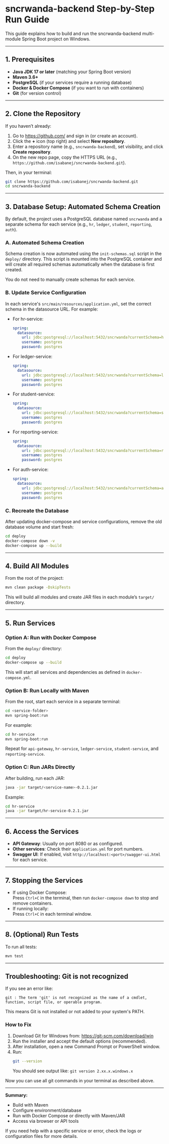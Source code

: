 # sncrwanda-backend Step-by-Step Run Guide

This guide explains how to build and run the sncrwanda-backend multi-module Spring Boot project on Windows.

---

## 1. Prerequisites

- **Java JDK 17 or later** (matching your Spring Boot version)
- **Maven 3.6+**
- **PostgreSQL** (if your services require a running database)
- **Docker & Docker Compose** (if you want to run with containers)
- **Git** (for version control)

---

## 2. Clone the Repository

If you haven’t already:

1. Go to https://github.com/ and sign in (or create an account).
2. Click the **+** icon (top right) and select **New repository**.
3. Enter a repository name (e.g., `sncrwanda-backend`), set visibility, and click **Create repository**.
4. On the new repo page, copy the HTTPS URL (e.g., `https://github.com/isabanej/sncrwanda-backend.git`).

Then, in your terminal:
```sh
git clone https://github.com/isabanej/sncrwanda-backend.git
cd sncrwanda-backend
```

---

## 3. Database Setup: Automated Schema Creation

By default, the project uses a PostgreSQL database named `sncrwanda` and a separate schema for each service (e.g., `hr`, `ledger`, `student`, `reporting`, `auth`).

### A. Automated Schema Creation

Schema creation is now automated using the `init-schemas.sql` script in the `deploy/` directory. This script is mounted into the PostgreSQL container and will create all required schemas automatically when the database is first created.

You do not need to manually create schemas for each service.

### B. Update Service Configuration

In each service's `src/main/resources/application.yml`, set the correct schema in the datasource URL. For example:

- For hr-service:
  ```yaml
  spring:
    datasource:
      url: jdbc:postgresql://localhost:5432/sncrwanda?currentSchema=hr
      username: postgres
      password: postgres
  ```
- For ledger-service:
  ```yaml
  spring:
    datasource:
      url: jdbc:postgresql://localhost:5432/sncrwanda?currentSchema=ledger
      username: postgres
      password: postgres
  ```
- For student-service:
  ```yaml
  spring:
    datasource:
      url: jdbc:postgresql://localhost:5432/sncrwanda?currentSchema=student
      username: postgres
      password: postgres
  ```
- For reporting-service:
  ```yaml
  spring:
    datasource:
      url: jdbc:postgresql://localhost:5432/sncrwanda?currentSchema=reporting
      username: postgres
      password: postgres
  ```
- For auth-service:
  ```yaml
  spring:
    datasource:
      url: jdbc:postgresql://localhost:5432/sncrwanda?currentSchema=auth
      username: postgres
      password: postgres
  ```

### C. Recreate the Database

After updating docker-compose and service configurations, remove the old database volume and start fresh:

```sh
cd deploy
docker-compose down -v
docker-compose up --build
```

---

## 4. Build All Modules

From the root of the project:
```sh
mvn clean package -DskipTests
```
This will build all modules and create JAR files in each module’s `target/` directory.

---

## 5. Run Services

### Option A: Run with Docker Compose

From the `deploy/` directory:
```sh
cd deploy
docker-compose up --build
```
This will start all services and dependencies as defined in `docker-compose.yml`.

### Option B: Run Locally with Maven

From the root, start each service in a separate terminal:
```sh
cd <service-folder>
mvn spring-boot:run
```
For example:
```sh
cd hr-service
mvn spring-boot:run
```
Repeat for `api-gateway`, `hr-service`, `ledger-service`, `student-service`, and `reporting-service`.

### Option C: Run JARs Directly

After building, run each JAR:
```sh
java -jar target/<service-name>-0.2.1.jar
```
Example:
```sh
cd hr-service
java -jar target/hr-service-0.2.1.jar
```

---

## 6. Access the Services

- **API Gateway**: Usually on port 8080 or as configured.
- **Other services**: Check their `application.yml` for port numbers.
- **Swagger UI**: If enabled, visit `http://localhost:<port>/swagger-ui.html` for each service.

---

## 7. Stopping the Services

- If using Docker Compose:  
  Press `Ctrl+C` in the terminal, then run `docker-compose down` to stop and remove containers.
- If running locally:  
  Press `Ctrl+C` in each terminal window.

---

## 8. (Optional) Run Tests

To run all tests:
```sh
mvn test
```

---

## Troubleshooting: Git is not recognized

If you see an error like:

```
git : The term 'git' is not recognized as the name of a cmdlet, function, script file, or operable program.
```

This means Git is not installed or not added to your system's PATH.

### How to Fix

1. Download Git for Windows from: https://git-scm.com/download/win
2. Run the installer and accept the default options (recommended).
3. After installation, open a new Command Prompt or PowerShell window.
4. Run:
   ```sh
   git --version
   ```
   You should see output like: `git version 2.xx.x.windows.x`

Now you can use all git commands in your terminal as described above.

---

**Summary:**
- Build with Maven  
- Configure environment/database  
- Run with Docker Compose or directly with Maven/JAR  
- Access via browser or API tools

If you need help with a specific service or error, check the logs or configuration files for more details.
